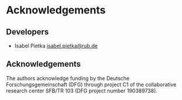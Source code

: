 # Acknowledgements

## Developers

-   Isabel Pietka 
    isabel.pietka@rub.de


## Acknowledgements

The authors acknowledge funding by the Deutsche Forschungsgemeinschaft (DFG) through
project C1 of the collaborative research center SFB/TR 103 (DFG project number 190389738).
